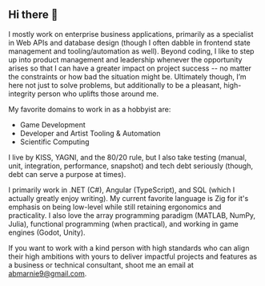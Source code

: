 ## Hi there 👋

I mostly work on enterprise business applications, primarily as a specialist in Web APIs and database design (though I often dabble in frontend state management and tooling/automation as well). Beyond coding, I like to step up into product management and leadership whenever the opportunity arises so that I can have a greater impact on project success -- no matter the constraints or how bad the situation might be. Ultimately though, I’m here not just to solve problems, but additionally to be a pleasant, high-integrity person who uplifts those around me.

My favorite domains to work in as a hobbyist are:
- Game Development
- Developer and Artist Tooling & Automation
- Scientific Computing

I live by KISS, YAGNI, and the 80/20 rule, but I also take testing (manual, unit, integration, performance, snapshot) and tech debt seriously (though, debt can serve a purpose at times).

I primarily work in .NET (C#), Angular (TypeScript), and SQL (which I actually greatly enjoy writing). My current favorite language is Zig for it's emphasis on being low-level while still retaining ergonomics and practicality. I also love the array programming paradigm (MATLAB, NumPy, Julia), functional programming (when practical), and working in game engines (Godot, Unity).

If you want to work with a kind person with high standards who can align their high ambitions with yours to deliver impactful projects and features as a business or technical consultant, shoot me an email at abmarnie9@gmail.com.

